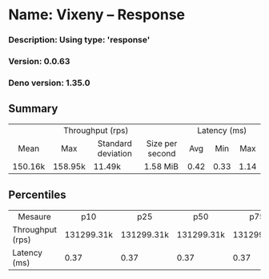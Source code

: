 # Name: Vixeny – Response 
  ### Description: Using type: 'response'
  ### Version: 0.0.63
  ### Deno version: 1.35.0

## Summary
<table>
<tr>
    <td align="center" colspan="4">Throughput (rps)</td>
    <td align="center" colspan="3">Latency (ms)</td>
</tr>
<tr>
    <td align="center">Mean</td>
    <td align="center">Max</td>
    <td align="center">Standard deviation</td>
    <td align="center">Size per second</td>
    <td align="center">Avg</td>
    <td align="center">Min</td>
    <td align="center">Max</td>
</tr>
<tr>
    <td>150.16k</td>
    <td>158.95k</td>
    <td>11.49k</td>
    <td>1.58 MiB</td>
    <td>0.42</td>
    <td>0.33</td>
    <td>1.14</td>
</tr>
</table>

## Percentiles

<table>
<tr>
  <td align="center">Mesaure</td>
  <td align="center">p10</td>
  <td align="center">p25</td>
  <td align="center">p50</td>
  <td align="center">p75</td>
  <td align="center">p90</td>
  <td align="center">p95</td>
  <td align="center">p99</td>
</tr>
<tr>
  <td>Throughput (rps)</td>
  <td>131299.31k</td>
  <td>131299.31k</td>
  <td>131299.31k</td>
  <td>131299.31k</td>
  <td>158953.08k</td>
  <td>158953.08k</td>
  <td>158953.08k</td>
</tr>
<tr>
  <td>Latency (ms)</td>
  <td>0.37</td>
  <td>0.37</td>
  <td>0.37</td>
  <td>0.37</td>
  <td>0.47</td>
  <td>0.51</td>
  <td>0.63</td>
</tr>
</table>
